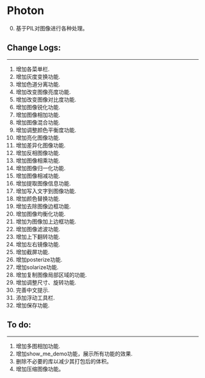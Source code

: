 # **Photon**

0. 基于PIL对图像进行各种处理。

## Change Logs:
-----------
1. 增加各菜单栏.
2. 增加灰度变换功能.
3. 增加色道分离功能.
4. 增加改变图像亮度功能.
5. 增加改变图像对比度功能.
6. 增加图像锐化功能.
7. 增加图像相加功能.
8. 增加图像混合功能.
9. 增加调整颜色平衡度功能.
10. 增加亮化图像功能.
11. 增加差异化图像功能.
12. 增加反相图像功能.
13. 增加图像相乘功能.
14. 增加图像归一化功能.
15. 增加图像相减功能.
16. 增加提取图像信息功能.
17. 增加写入文字到图像功能.
18. 增加颜色替换功能.
19. 增加去除图像边框功能.
20. 增加图像均衡化功能.
21. 增加为图像加上边框功能.
22. 增加图像滤波功能.
23. 增加上下翻转功能.
24. 增加左右镜像功能.
25. 增加截屏功能.
26. 增加posterize功能.
27. 增加solarize功能.
28. 增加复制图像局部区域的功能.
29. 增加调整尺寸、旋转功能.
30. 完善中文提示.
31. 添加浮动工具栏.
32. 增加保存功能.

## To do:
-----------
1. 增加多图相加功能.
2. 增加show_me_demo功能，展示所有功能的效果.
3. 删除不必要的库以减少其打包后的体积。
4. 增加压缩图像功能。




